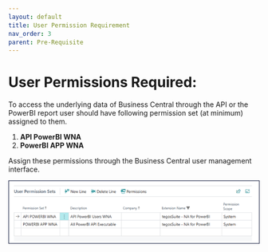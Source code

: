 ```yaml
---
layout: default
title: User Permission Requirement
nav_order: 3
parent: Pre-Requisite
---
```


# User Permissions Required:
To access the underlying data of Business Central through the API or the PowerBI report user should have following permission set (at minimum) assigned to them.
1. **API PowerBI WNA**
2. **PowerBI APP WNA**

Assign these permissions through the Business Central user management interface.


![Extension Required](./assets/images/user-permission.png)